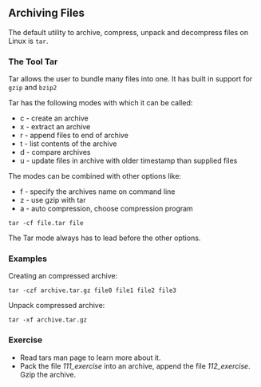 ## Archiving Files 
The default utility to archive, compress, unpack and decompress files on Linux is `tar`.

### The Tool Tar
Tar allows the user to bundle many files into one. It has built in support for `gzip` and `bzip2`

Tar has the following modes with which it can be called:

- c - create an archive
- x - extract an archive
- r - append files to end of archive
- t - list contents of the archive
- d - compare archives
- u - update files in archive with older timestamp than supplied files

The modes can be combined with other options like:

- f - specify the archives name on command line
- z - use gzip with tar
- a - auto compression, choose compression program

~~~~
tar -cf file.tar file 
~~~~

The Tar mode always has to lead before the other options.

### Examples

Creating an compressed archive:

~~~~
tar -czf archive.tar.gz file0 file1 file2 file3 
~~~~

Unpack compressed archive:

~~~~
tar -xf archive.tar.gz
~~~~

### Exercise
- Read tars man page to learn more about it.
- Pack the file *111_exercise* into an archive, append the file *112_exercise*. Gzip the archive.
